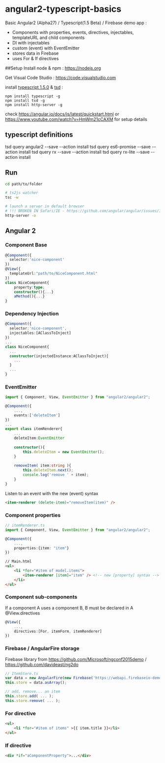 # angular2-typescript-basics
Basic Angular2 (Alpha27) / Typescript(1.5 Beta) / Firebase demo app :
- Components with properties, events, directives, injectables, templateURL and child components
- DI with injectables
- custom (event) with EventEmitter
- stores data in Firebase
- uses For & If directives

##Setup
Install node & npm : https://nodejs.org

Get Visual Code Studio : https://code.visualstudio.com

install [typescript 1.5.0](http://www.typescriptlang.org) & [tsd](https://github.com/Definitelytyped/tsd#readme) :
```
npm install typescript -g
npm install tsd -g
npm install http-server -g
```
check https://angular.io/docs/js/latest/quickstart.html or https://www.youtube.com/watch?v=HmWm21cCAXM for setup details 

## typescript definitions
tsd query angular2 --save --action install
tsd query es6-promise --save --action install
tsd query rx --save --action install
tsd query rx-lite --save --action install

## Run
```bash
cd path/to/folder

# ts2js watcher
tsc -w

# launch a server in default browser 
# !!! BROKEN IN Safari/IE - https://github.com/angular/angular/issues/1640
http-server -o
```
## Angular 2
### Component Base
```typescript
@Component({
  selector:'nice-component'
})
@View({
  templateUrl:"path/to/NiceComponent.html"
})
class NiceComponent{
	property:type;
	constructor(){...}
	aMethod(){...}
}
```

### Dependency Injection
```typescript
@Component({
  selector:'nice-component',
  injectables:[AClassToInject]
})
...
class NiceComponent{
  ...
  constructor(injectedInstance:AClassToInject){
    ...
  }
  ...
}
```

### EventEmitter
```typescript
import { Component, View, EventEmitter } from "angular2/angular2";

@Component({
	...,
	events:['deleteItem']
})
...
export class itemRenderer{
	...
	deleteItem:EventEmitter
	
	constructor(){
		this.deleteItem = new EventEmitter();
	}
	
	removeItem( item:string ){
		this.deleteItem.next();
		console.log('remove ' + item);
	}
}
```
Listen to an event with the new (event) syntax

```html
<item-renderer (delete-item)="removeItem(item)" />
```

### Component properties
```typescript
// itemRenderer.ts
import { Component, View, EventEmitter } from "angular2/angular2";

@Component({
	...,
	properties:{item: "item"}
})
```

```html
// Main.html 
<ul>
	<li *for="#item of model.items"> 
		<item-renderer [item]="item" /> <!-- new [property] syntax -->
	</li>
</ul>
```
### Component sub-components
If a component A uses a component B, B must be declared in A @View.directives

```typescript
@View({
	...,
	directives:[For, itemForm, itemRenderer]
})

```

### Firebase / AngularFire storage 
Firebase library from https://github.com/Microsoft/ngconf2015demo / https://github.com/davideast/ng2do
```typescript
// ItemStore.ts
var data = new AngularFire(new Firebase('https://webapi.firebaseio-demo.com/test'));
this.store = data.asArray();

// add, remove... an item
this.store.add( ... );
this.store.remove( ... );

```

### For directive 
```html
<ul>
	<li *for="#item of items" >{{ item.title }}</li>
</ul>
```

### If directive 
```html
<div *if="aComponentProperty">...</div>
```